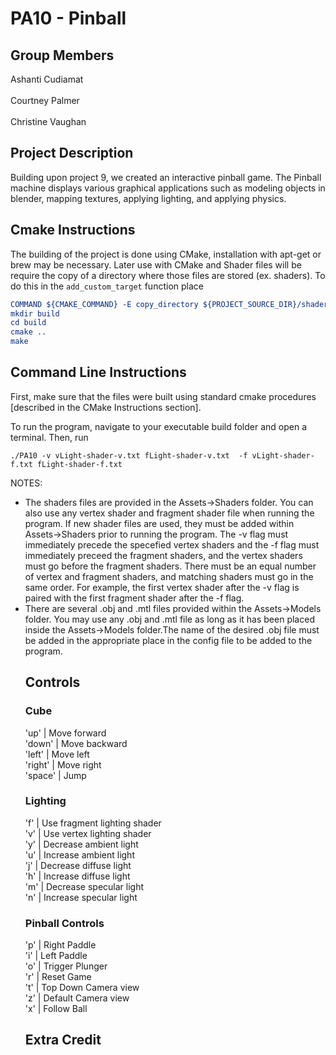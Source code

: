 # PA10 - Pinball
<!-- comment format for markdown-->
## Group Members
Ashanti Cudiamat<br/><br/>
Courtney Palmer<br/><br/>
Christine Vaughan

## Project Description
<!-- In Project 9, we added lighting effects to PA8. We added per-vertex lighting and per-fragment lighting, with the shaders swappable with a keystroke. The parameters of the lighting can be adjusted. -->
Building upon project 9, we created an interactive pinball game. The Pinball machine displays various graphical applications such as modeling objects in blender, mapping textures, applying lighting, and applying physics. 

## Cmake Instructions
The building of the project is done using CMake, installation with apt-get or brew may be necessary. Later use with CMake and Shader files will be require the copy of a directory where those files are stored (ex. shaders). To do this in the ```add_custom_target``` function place 
```cmake
COMMAND ${CMAKE_COMMAND} -E copy_directory ${PROJECT_SOURCE_DIR}/shaders/ ${CMAKE_CURRENT_BINARY_DIR}/shaders
mkdir build
cd build
cmake ..
make
```

## Command Line Instructions
First, make sure that the files were built using standard cmake procedures [described in the CMake Instructions section].

To run the program, navigate to your executable build folder and open a terminal. Then, run
```
./PA10 -v vLight-shader-v.txt fLight-shader-v.txt  -f vLight-shader-f.txt fLight-shader-f.txt
```
NOTES: 
<ul>
<li>The shaders files are provided in the Assets->Shaders folder. You can also use any vertex shader and fragment shader file when running the program. If new shader files are used, they must be added within Assets->Shaders prior to running the program. The -v flag must immediately precede the specefied vertex shaders and the -f flag must immediately preceed the fragment shaders, and the vertex shaders must go before the fragment shaders. There must be an equal number of vertex and fragment shaders, and matching shaders must go in the same order. For example, the first vertex shader after the -v flag is paired with the first fragment shader after the -f flag.</li>
<li>There are several .obj and .mtl files provided within the Assets->Models folder. You may use any .obj and .mtl file as long as it has been placed inside the Assets->Models folder.The name of the desired .obj file must be added in the appropriate place in the config file to be added to the program.</li>
<!--<li>There are several textures provided within the Assets->Textures folder. You may use any image file as long as it has been placed inside the Assets->Textures folder.The name of the desired texture must be added in the appropriate place in the config file to be added to the program.</li>
</ul>-->

## Controls
### Cube
'up'      | Move forward<br/>
'down'    | Move backward<br/>
'left'    | Move left<br/>
'right'   | Move right<br/>
'space'   | Jump

### Lighting
'f'      | Use fragment lighting shader<br/>
'v'      | Use vertex lighting shader<br/>
'y'      | Decrease ambient light <br/>
'u'      | Increase ambient light<br/>
'j'      | Decrease diffuse light <br/>
'h'      | Increase diffuse light<br/>
'm'      | Decrease specular light <br/>
'n'      | Increase specular light<br/>

### Pinball Controls
'p' 	 | Right Paddle<br/>
'i'	 | Left Paddle<br/>
'o'	 | Trigger Plunger<br/>
'r'	 | Reset Game<br/>
't'	 | Top Down Camera view<br/>
'z'	 | Default Camera view<br/>
'x'	 | Follow Ball<br/>

## Extra Credit
